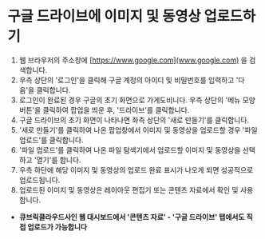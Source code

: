 # 구글 드라이브에 이미지 및 동영상 업로드하기

1. 웹 브라우저의 주소창에 [https://www.google.com](www.google.com) 을 검색합니다.
2. 우측 상단의 '로그인'을 클릭해 구글 계정의 아이디 및 비밀번호를 입력하고 '다음'을 클릭합니다.
3. 로그인이 완료된 경우 구글의 초기 화면으로 가게도비니다. 우측 상단의 '메뉴 모양 버튼'을 클릭하여 팝업을 띄운 후, '드라이브'를 클릭합니다.
4. 구글 드라이브의 초기 화면이 나타나면 좌측 상단의 '새로 만들기'를 클릭합니다.
5. '새로 만들기'를 클릭하여 나온 팝업창에서 이미지 및 동영상을 업로드할 경우 '파일 업로드'를 클릭합니다.
6. '파일 업로드'를 클릭하여 나온 파일 탐색기에서 업로드할 이미지 및 동영상을 선택하고 '열기'를 합니다.
7. 우측 하단에 해당 이미지 및 동영상의 업로드 완료 표시가 나오게 되면 성공적으로 업로드됩니다.
8. 업로드된 이미지 및 동영상은 레이아웃 편집기 또는 콘텐츠 자료에서 확인 및 사용합니다.

* **큐브릭클라우드사인 웹 대시보드에서 '콘텐츠 자료' - '구글 드라이브' 탭에서도 직접 업로드가 가능합니다**

